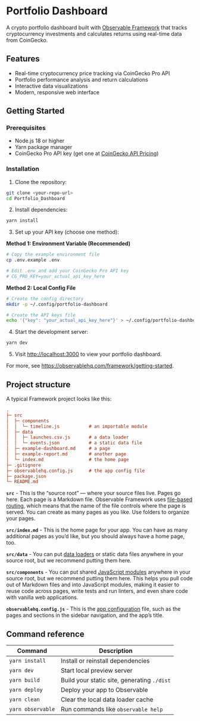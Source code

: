 # Portfolio Dashboard

A crypto portfolio dashboard built with [Observable Framework](https://observablehq.com/framework/) that tracks cryptocurrency investments and calculates returns using real-time data from CoinGecko.

## Features

- Real-time cryptocurrency price tracking via CoinGecko Pro API
- Portfolio performance analysis and return calculations
- Interactive data visualizations
- Modern, responsive web interface

## Getting Started

### Prerequisites
- Node.js 18 or higher
- Yarn package manager
- CoinGecko Pro API key (get one at [CoinGecko API Pricing](https://www.coingecko.com/en/api/pricing))

### Installation

1. Clone the repository:
```bash
git clone <your-repo-url>
cd Portfolio_Dashboard
```

2. Install dependencies:
```bash
yarn install
```

3. Set up your API key (choose one method):

**Method 1: Environment Variable (Recommended)**
```bash
# Copy the example environment file
cp .env.example .env

# Edit .env and add your CoinGecko Pro API key
# CG_PRO_KEY=your_actual_api_key_here
```

**Method 2: Local Config File**
```bash
# Create the config directory
mkdir -p ~/.config/portfolio-dashboard

# Create the API keys file
echo '{"key": "your_actual_api_key_here"}' > ~/.config/portfolio-dashboard/api-keys.json
```

4. Start the development server:
```bash
yarn dev
```

5. Visit <http://localhost:3000> to view your portfolio dashboard.

For more, see <https://observablehq.com/framework/getting-started>.

## Project structure

A typical Framework project looks like this:

```ini
.
├─ src
│  ├─ components
│  │  └─ timeline.js           # an importable module
│  ├─ data
│  │  ├─ launches.csv.js       # a data loader
│  │  └─ events.json           # a static data file
│  ├─ example-dashboard.md     # a page
│  ├─ example-report.md        # another page
│  └─ index.md                 # the home page
├─ .gitignore
├─ observablehq.config.js      # the app config file
├─ package.json
└─ README.md
```

**`src`** - This is the “source root” — where your source files live. Pages go here. Each page is a Markdown file. Observable Framework uses [file-based routing](https://observablehq.com/framework/project-structure#routing), which means that the name of the file controls where the page is served. You can create as many pages as you like. Use folders to organize your pages.

**`src/index.md`** - This is the home page for your app. You can have as many additional pages as you’d like, but you should always have a home page, too.

**`src/data`** - You can put [data loaders](https://observablehq.com/framework/data-loaders) or static data files anywhere in your source root, but we recommend putting them here.

**`src/components`** - You can put shared [JavaScript modules](https://observablehq.com/framework/imports) anywhere in your source root, but we recommend putting them here. This helps you pull code out of Markdown files and into JavaScript modules, making it easier to reuse code across pages, write tests and run linters, and even share code with vanilla web applications.

**`observablehq.config.js`** - This is the [app configuration](https://observablehq.com/framework/config) file, such as the pages and sections in the sidebar navigation, and the app’s title.

## Command reference

| Command           | Description                                              |
| ----------------- | -------------------------------------------------------- |
| `yarn install`            | Install or reinstall dependencies                        |
| `yarn dev`        | Start local preview server                               |
| `yarn build`      | Build your static site, generating `./dist`              |
| `yarn deploy`     | Deploy your app to Observable                            |
| `yarn clean`      | Clear the local data loader cache                        |
| `yarn observable` | Run commands like `observable help`                      |
